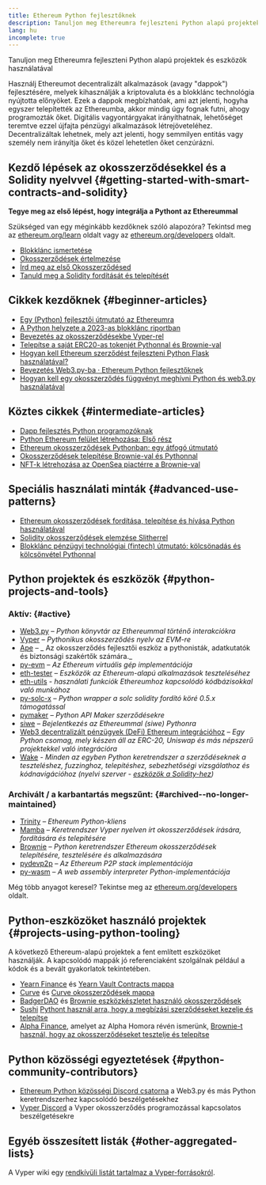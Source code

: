 ```yaml
---
title: Ethereum Python fejlesztőknek
description: Tanuljon meg Ethereumra fejleszteni Python alapú projektek és eszközök használatával
lang: hu
incomplete: true
---
```


<FeaturedText>Tanuljon meg Ethereumra fejleszteni Python alapú projektek és eszközök használatával</FeaturedText>

Használj Ethereumot decentralizált alkalmazások (avagy "dappok") fejlesztésére, melyek kihasználják a kriptovaluta és a blokklánc technológia nyújtotta előnyöket. Ezek a dappok megbízhatóak, ami azt jelenti, hogyha egyszer telepítették az Ethereumba, akkor mindig úgy fognak futni, ahogy programozták őket. Digitális vagyontárgyakat irányíthatnak, lehetőséget teremtve ezzel újfajta pénzügyi alkalmazások létrejöveteléhez. Decentralizáltak lehetnek, mely azt jelenti, hogy semmilyen entitás vagy személy nem irányítja őket és közel lehetetlen őket cenzúrázni.

## Kezdő lépések az okosszerződésekkel és a Solidity nyelvvel {#getting-started-with-smart-contracts-and-solidity}

**Tegye meg az első lépést, hogy integrálja a Pythont az Ethereummal**

Szükséged van egy méginkább kezdőknek szóló alapozóra? Tekintsd meg az [ethereum.org/learn](/learn/) oldalt vagy az [ethereum.org/developers](/developers/) oldalt.

- [Blokklánc ismertetése](https://kauri.io/article/d55684513211466da7f8cc03987607d5/blockchain-explained)
- [Okosszerződések értelmezése](https://kauri.io/article/e4f66c6079e74a4a9b532148d3158188/ethereum-101-part-5-the-smart-contract)
- [Írd meg az első Okosszerződésed](https://kauri.io/article/124b7db1d0cf4f47b414f8b13c9d66e2/remix-ide-your-first-smart-contract)
- [Tanuld meg a Solidity fordítását és telepítését](https://kauri.io/article/973c5f54c4434bb1b0160cff8c695369/understanding-smart-contract-compilation-and-deployment)

## Cikkek kezdőknek {#beginner-articles}

- [Egy (Python) fejlesztői útmutató az Ethereumra](https://snakecharmers.ethereum.org/a-developers-guide-to-ethereum-pt-1/)
- [A Python helyzete a 2023-as blokklánc riportban](https://tradingstrategy.ai/blog/the-state-of-python-in-blockchain-in-2023)
- [Bevezetés az okosszerződésekbe Vyper-rel](https://kauri.io/#collections/Getting%20Started/an-introduction-to-smart-contracts-with-vyper/)
- [Telepítse a saját ERC20-as tokenjét Pythonnal és Brownie-val](https://betterprogramming.pub/python-blockchain-token-deployment-tutorial-create-an-erc20-77a5fd2e1a58)
- [Hogyan kell Ethereum szerződést fejleszteni Python Flask használatával?](https://medium.com/coinmonks/how-to-develop-ethereum-contract-using-python-flask-9758fe65976e)
- [Bevezetés Web3.py-ba · Ethereum Python fejlesztőknek](https://www.dappuniversity.com/articles/web3-py-intro)
- [Hogyan kell egy okosszerződés függvényt meghívni Python és web3.py használatával](https://stackoverflow.com/questions/57580702/how-to-call-a-smart-contract-function-using-python-and-web3-py)

## Köztes cikkek {#intermediate-articles}

- [Dapp fejlesztés Python programozóknak](https://levelup.gitconnected.com/dapps-development-for-python-developers-f52b32b54f28)
- [Python Ethereum felület létrehozása: Első rész](https://hackernoon.com/creating-a-python-ethereum-interface-part-1-4d2e47ea0f4d)
- [Ethereum okosszerződések Pythonban: egy átfogó útmutató](https://hackernoon.com/ethereum-smart-contracts-in-python-a-comprehensive-ish-guide-771b03990988)
- [Okosszerződések telepítése Brownie-val és Pythonnal](https://dev.to/patrickalphac/using-brownie-for-to-deploy-smart-contracts-1kkp)
- [NFT-k létrehozása az OpenSea piactérre a Brownie-val](https://www.freecodecamp.org/news/how-to-make-an-nft-and-render-on-opensea-marketplace/)

## Speciális használati minták {#advanced-use-patterns}

- [Ethereum okosszerződések fordítása, telepítése és hívása Python használatával](https://yohanes.gultom.id/2018/11/28/compiling-deploying-and-calling-ethereum-smartcontract-using-python/)
- [Solidity okosszerződések elemzése Slitherrel](https://kauri.io/#collections/DevOps/analyze-solidity-smart-contracts-with-slither/#analyze-solidity-smart-contracts-with-slither)
- [Blokklánc pénzügyi technológiai (fintech) útmutató: kölcsönadás és kölcsönvétel Pythonnal](https://blog.chain.link/blockchain-fintech-defi-tutorial-lending-borrowing-python/)

## Python projektek és eszközök {#python-projects-and-tools}

### Aktív: {#active}

- [Web3.py](https://github.com/ethereum/web3.py) – _Python könyvtár az Ethereummal történő interakciókra_
- [Vyper](https://github.com/ethereum/vyper/) – _Pythonikus okosszerződés nyelv az EVM-re_
- [Ape](https://github.com/ApeWorX/ape) – _ Az okosszerződés fejlesztői eszköz a pythonisták, adatkutatók és biztonsági szakértők számára._
- [py-evm](https://github.com/ethereum/py-evm) – _Az Ethereum virtuális gép implementációja_
- [eth-tester](https://github.com/ethereum/eth-tester) – _Eszközök az Ethereum-alapú alkalmazások teszteléséhez_
- [eth-utils](https://github.com/ethereum/eth-utils/) - _használati funkciók Ethereumhoz kapcsolódó kódbázisokkal való munkához_
- [py-solc-x](https://pypi.org/project/py-solc-x/) – _Python wrapper a solc solidity fordító köré 0.5.x támogatással_
- [pymaker](https://github.com/makerdao/pymaker) – _Python API Maker szerződésekre_
- [siwe](https://github.com/spruceid/siwe-py) – _Bejelentkezés az Ethereummal (siwe) Pythonra_
- [Web3 decentralizált pénzügyek (DeFi) Ethereum integrációhoz](https://github.com/tradingstrategy-ai/web3-ethereum-defi) – _Egy Python csomag, mely készen áll az ERC-20, Uniswap és más népszerű projektekkel való integrációra_
- [Wake](https://getwake.io) - _Minden az egyben Python keretrendszer a szerződéseknek a teszteléshez, fuzzinghoz, telepítéshez, sebezhetőségi vizsgálathoz és kódnavigációhoz (nyelvi szerver - [eszközök a Solidity-hez](https://marketplace.visualstudio.com/items?itemName=AckeeBlockchain.tools-for-solidity))_

### Archivált / a karbantartás megszűnt: {#archived--no-longer-maintained}

- [Trinity](https://github.com/ethereum/trinity) – _Ethereum Python-kliens_
- [Mamba](https://github.com/arjunaskykok/mamba) – _Keretrendszer Vyper nyelven írt okosszerződések írására, fordítására és telepítésére_
- [Brownie](https://github.com/eth-brownie/brownie) – _Python keretrendszer Ethereum okosszerződések telepítésére, tesztelésére és alkalmazására_
- [pydevp2p](https://github.com/ethereum/pydevp2p) – _Az Ethereum P2P stack implementációja_
- [py-wasm](https://github.com/ethereum/py-wasm) – _A web assembly interpreter Python-implementációja_

Még több anyagot keresel? Tekintse meg az [ethereum.org/developers](/developers/) oldalt.

## Python-eszközöket használó projektek {#projects-using-python-tooling}

A következő Ethereum-alapú projektek a fent említett eszközöket használják. A kapcsolódó mappák jó referenciaként szolgálnak például a kódok és a bevált gyakorlatok tekintetében.

- [Yearn Finance](https://yearn.finance/) és [Yearn Vault Contracts mappa](https://github.com/yearn/yearn-vaults)
- [Curve](https://curve.fi/) és [Curve okosszerződések mappa](https://github.com/curvefi/curve-contract)
- [BadgerDAO](https://badger.com/) és [Brownie eszközkészletet használó okosszerződések](https://github.com/Badger-Finance/badger-system)
- [Sushi](https://sushi.com/) [Pythont használ arra, hogy a megbízási szerződéseket kezelje és telepítse](https://github.com/sushiswap/sushi-vesting-protocols)
- [Alpha Finance](https://alphafinance.io/), amelyet az Alpha Homora révén ismerünk, [Brownie-t használ, hogy az okosszerződéseket tesztelje és telepítse](https://github.com/AlphaFinanceLab/alpha-staking-contract)

## Python közösségi egyeztetések {#python-community-contributors}

- [Ethereum Python közösségi Discord csatorna](https://discord.gg/9zk7snTfWe) a Web3.py és más Python keretrendszerhez kapcsolódó beszélgetésekhez
- [Vyper Discord](https://discord.gg/SdvKC79cJk) a Vyper okosszerződés programozással kapcsolatos beszélgetésekre

## Egyéb összesített listák {#other-aggregated-lists}

A Vyper wiki egy [rendkívüli listát tartalmaz a Vyper-forrásokról](https://github.com/vyperlang/vyper/wiki/Vyper-tools-and-resources).